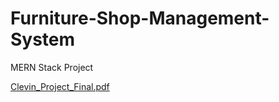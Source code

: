# Furniture-Shop-Management-System
MERN Stack Project


[Clevin_Project_Final.pdf](https://github.com/user-attachments/files/20802947/Clevin_Project_Final.pdf)
